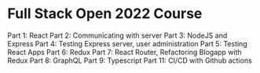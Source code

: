 # Full Stack Open 2022 Course

Part 1: React
Part 2: Communicating with server
Part 3: NodeJS and Express
Part 4: Testing Express server, user administration
Part 5: Testing React Apps
Part 6: Redux
Part 7: React Router, Refactoring Blogapp with Redux
Part 8: GraphQL
Part 9: Typescript
Part 11: CI/CD with Github actions
